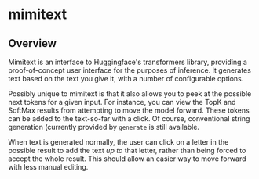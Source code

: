 # mimitext

## Overview

Mimitext is an interface to Huggingface's transformers library, providing a proof-of-concept user interface for the purposes of inference. It generates text based on the text you give it, with a number of configurable options.

Possibly unique to mimitext is that it also allows you to peek at the possible next tokens for a given input. For instance, you can view the TopK and SoftMax results from attempting to move the model forward. These tokens can be added to the text-so-far with a click. Of course, conventional string generation (currently provided by `generate` is still available.

When text is generated normally, the user can click on a letter in the possible result to add the text *up to* that letter, rather than being forced to accept the whole result. This should allow an easier way to move forward with less manual editing.
